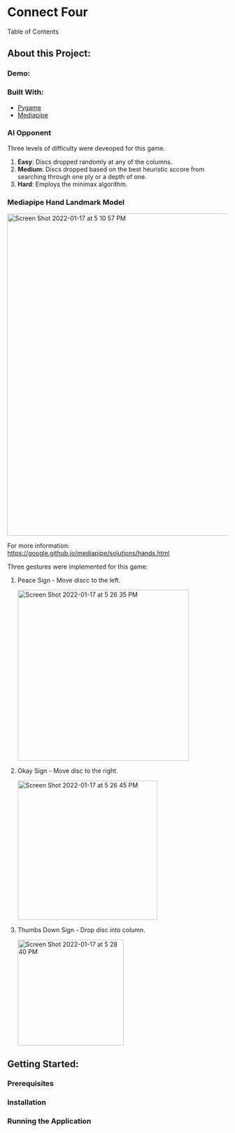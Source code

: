 # Connect Four

Table of Contents

## About this Project:

### Demo:

### Built With:
  - [Pygame](https://www.pygame.org/news)
  - [Mediapipe](https://google.github.io/mediapipe/)

### AI Opponent

Three levels of difficulty were deveoped for this game. 
1. **Easy**: Discs dropped randomly at any of the columns.
3. **Medium**: Discs dropped based on the best heuristic sccore from searching through one ply or a depth of one.
4. **Hard**: Employs the minimax algorithm. 

### Mediapipe Hand Landmark Model

  <img width="737" alt="Screen Shot 2022-01-17 at 5 10 57 PM" src="https://user-images.githubusercontent.com/93673736/149842240-b8425f9e-e59e-4fa6-8683-6a0d22f0c9bb.png">
  
  For more information: https://google.github.io/mediapipe/solutions/hands.html
  
  Three gestures were implemented for this game:
  1. Peace Sign - Move discc to the left.
  
     <img width="391" alt="Screen Shot 2022-01-17 at 5 26 35 PM" src="https://user-images.githubusercontent.com/93673736/149843775-6945f400-c02c-4c5f-8e87-4fe208b4dadb.png">
  
  2. Okay Sign - Move disc to the right.
  
     <img width="319" alt="Screen Shot 2022-01-17 at 5 26 45 PM" src="https://user-images.githubusercontent.com/93673736/149843811-abc8606f-4f3c-4232-a1db-86798b517803.png">

  3. Thumbs Down Sign - Drop disc into column.
 
     <img width="242" alt="Screen Shot 2022-01-17 at 5 28 40 PM" src="https://user-images.githubusercontent.com/93673736/149843827-70f0a8b3-f45a-44f5-a3ae-15e9300cfa70.png">

## Getting Started:

### Prerequisites

### Installation

### Running the Application

